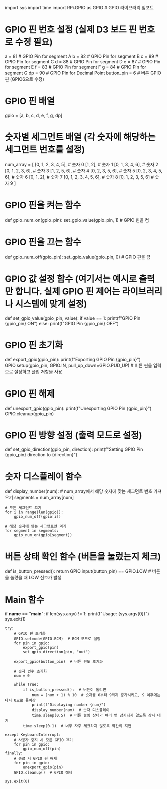 import sys
import time
import RPi.GPIO as GPIO  # GPIO 라이브러리 임포트

# GPIO 핀 번호 설정 (실제 D3 보드 핀 번호로 수정 필요)
a = 81  # GPIO Pin for segment A
b = 82  # GPIO Pin for segment B
c = 89  # GPIO Pin for segment C
d = 88  # GPIO Pin for segment D
e = 87  # GPIO Pin for segment E
f = 83  # GPIO Pin for segment F
g = 84  # GPIO Pin for segment G
dp = 90  # GPIO Pin for Decimal Point
button_pin = 6  # 버튼 GPIO 핀 (GPIO6으로 수정)

# GPIO 핀 배열
gpio = [a, b, c, d, e, f, g, dp]

# 숫자별 세그먼트 배열 (각 숫자에 해당하는 세그먼트 번호를 설정)
num_array = [
    [0, 1, 2, 3, 4, 5],       # 숫자 0
    [1, 2],                   # 숫자 1
    [0, 1, 3, 4, 6],          # 숫자 2
    [0, 1, 2, 3, 6],          # 숫자 3
    [1, 2, 5, 6],             # 숫자 4
    [0, 2, 3, 5, 6],          # 숫자 5
    [0, 2, 3, 4, 5, 6],       # 숫자 6
    [0, 1, 2],                # 숫자 7
    [0, 1, 2, 3, 4, 5, 6],    # 숫자 8
    [0, 1, 2, 3, 5, 6]        # 숫자 9
]

# GPIO 핀을 켜는 함수
def gpio_num_on(gpio_pin):
    set_gpio_value(gpio_pin, 1)  # GPIO 핀을 켬

# GPIO 핀을 끄는 함수
def gpio_num_off(gpio_pin):
    set_gpio_value(gpio_pin, 0)  # GPIO 핀을 끔

# GPIO 값 설정 함수 (여기서는 예시로 출력만 합니다. 실제 GPIO 핀 제어는 라이브러리나 시스템에 맞게 설정)
def set_gpio_value(gpio_pin, value):
    if value == 1:
        print(f"GPIO Pin {gpio_pin} ON")
    else:
        print(f"GPIO Pin {gpio_pin} OFF")

# GPIO 핀 초기화
def export_gpio(gpio_pin):
    print(f"Exporting GPIO Pin {gpio_pin}")
    GPIO.setup(gpio_pin, GPIO.IN, pull_up_down=GPIO.PUD_UP)  # 버튼 핀을 입력으로 설정하고 풀업 저항을 사용

# GPIO 핀 해제
def unexport_gpio(gpio_pin):
    print(f"Unexporting GPIO Pin {gpio_pin}")
    GPIO.cleanup(gpio_pin)

# GPIO 핀 방향 설정 (출력 모드로 설정)
def set_gpio_direction(gpio_pin, direction):
    print(f"Setting GPIO Pin {gpio_pin} direction to {direction}")

# 숫자 디스플레이 함수
def display_number(num):
    # num_array에서 해당 숫자에 맞는 세그먼트 번호 가져오기
    segments = num_array[num]
    
    # 모든 세그먼트 끄기
    for i in range(len(gpio)):
        gpio_num_off(gpio[i])
    
    # 해당 숫자에 맞는 세그먼트만 켜기
    for segment in segments:
        gpio_num_on(gpio[segment])

# 버튼 상태 확인 함수 (버튼을 눌렀는지 체크)
def is_button_pressed():
    return GPIO.input(button_pin) == GPIO.LOW  # 버튼을 눌렀을 때 LOW 신호가 발생

# Main 함수
if __name__ == "__main__":
    if len(sys.argv) != 1:
        print(f"Usage: {sys.argv[0]}")
        sys.exit(1)

    try:
        # GPIO 핀 초기화
        GPIO.setmode(GPIO.BCM)  # BCM 모드로 설정
        for pin in gpio:
            export_gpio(pin)
            set_gpio_direction(pin, "out")

        export_gpio(button_pin)  # 버튼 핀도 초기화

        # 숫자 변수 초기화
        num = 0
        
        while True:
            if is_button_pressed():  # 버튼이 눌리면
                num = (num + 1) % 10  # 숫자를 0부터 9까지 증가시키고, 9 이후에는 다시 0으로 돌아감
                print(f"Displaying number {num}")
                display_number(num)  # 숫자 디스플레이
                time.sleep(0.5)  # 버튼 눌림 상태가 여러 번 감지되지 않도록 잠시 대기
            time.sleep(0.1)  # 너무 자주 체크하지 않도록 약간의 지연

    except KeyboardInterrupt:
        # 사용자 중지 시 모든 GPIO 끄기
        for pin in gpio:
            gpio_num_off(pin)
    finally:
        # 종료 시 GPIO 핀 해제
        for pin in gpio:
            unexport_gpio(pin)
        GPIO.cleanup()  # GPIO 해제

    sys.exit(0)
